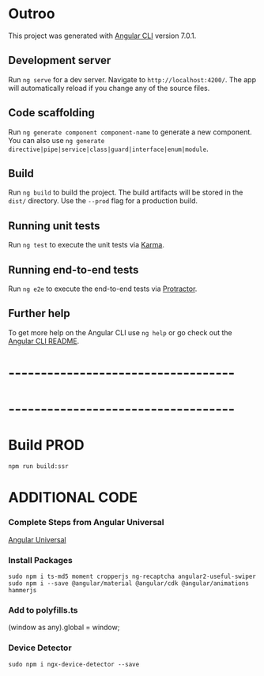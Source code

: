 # Outroo

This project was generated with [Angular CLI](https://github.com/angular/angular-cli) version 7.0.1.

## Development server

Run `ng serve` for a dev server. Navigate to `http://localhost:4200/`. The app will automatically reload if you change any of the source files.

## Code scaffolding

Run `ng generate component component-name` to generate a new component. You can also use `ng generate directive|pipe|service|class|guard|interface|enum|module`.

## Build

Run `ng build` to build the project. The build artifacts will be stored in the `dist/` directory. Use the `--prod` flag for a production build.

## Running unit tests

Run `ng test` to execute the unit tests via [Karma](https://karma-runner.github.io).

## Running end-to-end tests

Run `ng e2e` to execute the end-to-end tests via [Protractor](http://www.protractortest.org/).

## Further help

To get more help on the Angular CLI use `ng help` or go check out the [Angular CLI README](https://github.com/angular/angular-cli/blob/master/README.md).

# -----------------------------------
# -----------------------------------

# Build PROD

`npm run build:ssr`

# ADDITIONAL CODE

### Complete Steps from Angular Universal
[Angular Universal](https://angular.io/guide/universal)

### Install Packages
`sudo npm i ts-md5 moment cropperjs ng-recaptcha angular2-useful-swiper`
`sudo npm i --save @angular/material @angular/cdk @angular/animations hammerjs`

### Add to polyfills.ts
(window as any).global = window;

### Device Detector
`sudo npm i ngx-device-detector --save`
